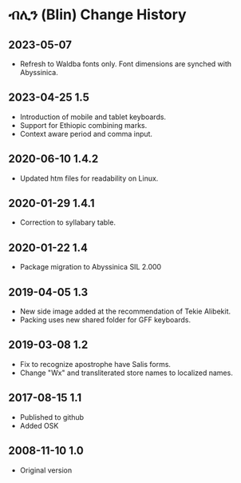 # ብሊን (Blin) Change History

## 2023-05-07
* Refresh to Waldba fonts only. Font dimensions are synched with Abyssinica.

## 2023-04-25 1.5
* Introduction of mobile and tablet keyboards.
* Support for Ethiopic combining marks.
* Context aware period and comma input.

## 2020-06-10 1.4.2
* Updated htm files for readability on Linux.

## 2020-01-29 1.4.1
* Correction to syllabary table.

## 2020-01-22 1.4
* Package migration to Abyssinica SIL 2.000

## 2019-04-05 1.3
 * New side image added at the recommendation of Tekie Alibekit.
 * Packing uses new shared folder for GFF keyboards.
 
## 2019-03-08 1.2
* Fix to recognize apostrophe have Salis forms.
* Change "Wx" and transliterated store names to localized names.

## 2017-08-15 1.1
* Published to github
* Added OSK

## 2008-11-10 1.0
* Original version
